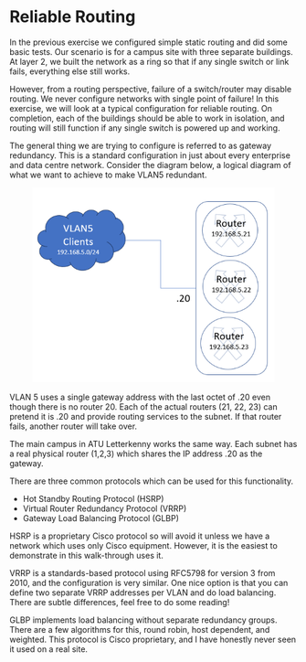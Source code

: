 # Reliable Routing

In the previous exercise we configured simple static routing and did some basic tests. Our scenario is for a campus site with three separate buildings. At layer 2, we built the network as a ring so that if any single switch or link fails, everything else still works.&#x20;

However, from a routing perspective, failure of a switch/router may disable routing. We never configure networks with single point of failure! In this exercise, we will look at a typical configuration for reliable routing. On completion, each of the buildings should be able to work in isolation, and routing will still function if any single switch is powered up and working.

The general thing we are trying to configure is referred to as gateway redundancy. This is a standard configuration in just about every enterprise and data centre network. Consider the diagram below, a logical diagram of what we want to achieve to make VLAN5 redundant.

<figure><img src="../../.gitbook/assets/image (10) (1).png" alt=""><figcaption></figcaption></figure>

VLAN 5 uses a single gateway address with the last octet of .20 even though there is no router 20. Each of the actual routers (21, 22, 23) can pretend it is .20 and provide routing services to the subnet. If that router fails, another router will take over.

The main campus in ATU Letterkenny works the same way. Each subnet has a real physical router (1,2,3) which shares the IP address .20 as the gateway.

There are three common protocols which can be used for this functionality.

* Hot Standby Routing Protocol (HSRP)
* Virtual Router Redundancy Protocol (VRRP)
* Gateway Load Balancing Protocol (GLBP)

HSRP is a proprietary Cisco protocol so will avoid it unless we have a network which uses only Cisco equipment. However, it is the easiest to demonstrate in this walk-through uses it.

VRRP is a standards-based protocol using RFC5798 for version 3 from 2010, and the configuration is very similar. One nice option is that you can define two separate VRRP addresses per VLAN and do load balancing. There are subtle differences, feel free to do some reading!

GLBP implements load balancing without separate redundancy groups. There are a few algorithms for this, round robin, host dependent, and weighted. This protocol is Cisco proprietary, and I have honestly never seen it used on a real site.
